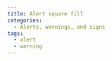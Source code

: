 ```yaml
---
title: Alert square fill
categories:
  - Alerts, warnings, and signs
tags:
  - alert
  - warning
---
```

